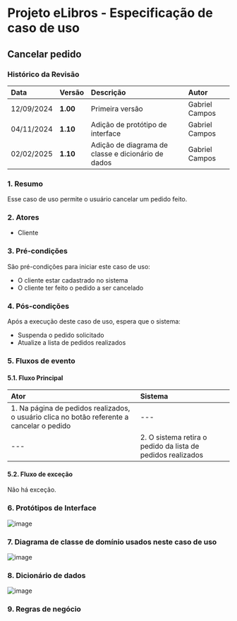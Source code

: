 # Projeto eLibros - Especificação de caso de uso

##  Cancelar pedido

### Histórico da Revisão 
|  Data  | Versão | Descrição | Autor |
|:-------|:-------|:----------|:------|
| 12/09/2024 | **1.00** | Primeira versão  | Gabriel Campos |
| 04/11/2024 | **1.10** | Adição de protótipo de interface  | Gabriel Campos |
| 02/02/2025 | **1.10** | Adição de diagrama de classe e dicionário de dados  | Gabriel Campos |



### 1. Resumo 
Esse caso de uso permite o usuário cancelar um pedido feito.

### 2. Atores 
- Cliente

### 3. Pré-condições
São pré-condições para iniciar este caso de uso:
- O cliente estar cadastrado no sistema
- O cliente ter feito o pedido a ser cancelado
  
### 4. Pós-condições
Após a execução deste caso de uso, espera que o sistema:
- Suspenda o pedido solicitado
- Atualize a lista de pedidos realizados

### 5. Fluxos de evento

#### 5.1. Fluxo Principal 
|  Ator  | Sistema |
|:-------|:------- |
|1. Na página de pedidos realizados, o usuário clica no botão referente a cancelar o pedido| --- |
| --- |2. O sistema retira o pedido da lista de pedidos realizados | 


#### 5.2. Fluxo de exceção

Não há exceção.

### 6. Protótipos de Interface
![image](https://github.com/user-attachments/assets/72ec8037-fc65-4b16-bd55-36254619f06f)


### 7. Diagrama de classe de domínio usados neste caso de uso
![image](https://github.com/user-attachments/assets/1fbb9adc-eff8-45dc-953c-5819b0a5e40a)



### 8. Dicionário de dados

![image](https://github.com/user-attachments/assets/5f78f810-4133-465d-a1f0-38c615f509b2)



### 9. Regras de negócio

